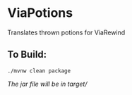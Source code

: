 # ViaPotions
Translates thrown potions for ViaRewind

## To Build:

```./mvnw clean package```

*The jar file will be in target/*
